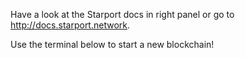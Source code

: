 Have a look at the Starport docs in right panel or go to http://docs.starport.network.

Use the terminal below to start a new blockchain!
